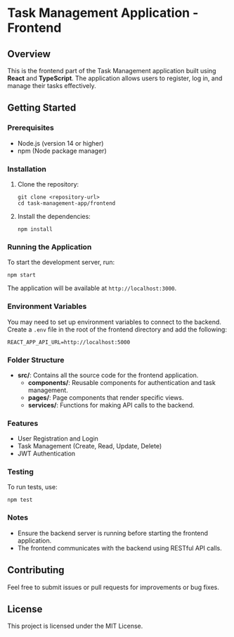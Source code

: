 # Task Management Application - Frontend

## Overview

This is the frontend part of the Task Management application built using **React** and **TypeScript**. The application allows users to register, log in, and manage their tasks effectively.

## Getting Started

### Prerequisites

- Node.js (version 14 or higher)
- npm (Node package manager)

### Installation

1. Clone the repository:
   ```
   git clone <repository-url>
   cd task-management-app/frontend
   ```

2. Install the dependencies:
   ```
   npm install
   ```

### Running the Application

To start the development server, run:
```
npm start
```

The application will be available at `http://localhost:3000`.

### Environment Variables

You may need to set up environment variables to connect to the backend. Create a `.env` file in the root of the frontend directory and add the following:
```
REACT_APP_API_URL=http://localhost:5000
```

### Folder Structure

- **src/**: Contains all the source code for the frontend application.
  - **components/**: Reusable components for authentication and task management.
  - **pages/**: Page components that render specific views.
  - **services/**: Functions for making API calls to the backend.

### Features

- User Registration and Login
- Task Management (Create, Read, Update, Delete)
- JWT Authentication

### Testing

To run tests, use:
```
npm test
```

### Notes

- Ensure the backend server is running before starting the frontend application.
- The frontend communicates with the backend using RESTful API calls.

## Contributing

Feel free to submit issues or pull requests for improvements or bug fixes.

## License

This project is licensed under the MIT License.